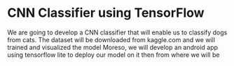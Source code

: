 # CNN Classifier using TensorFlow
We are going to develop a CNN classifier that will enable us to classify dogs from cats.
The dataset will be downloaded from kaggle.com and we will trained and visualized the model
Moreso, we will develop an android app using tensorflow lite to deploy our model on it then from where we will be 
